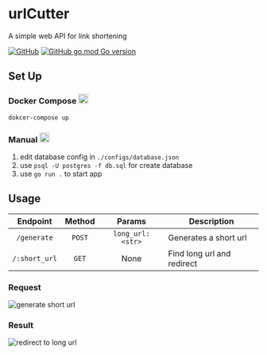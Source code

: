 # urlCutter

A simple web API for link shortening

[![GitHub](https://img.shields.io/github/license/ret0rn/urlCutter?style=plastic)](https://github.com/ret0rn/urlCutter/blob/main/LICENSE) [![GitHub go.mod Go version](https://img.shields.io/github/go-mod/go-version/ret0rn/urlCutter?style=plastic)](https://github.com/ret0rn/urlCutter/blob/main/go.mod)

## Set Up


### Docker Compose	<img src="https://www.svgrepo.com/show/353659/docker-icon.svg" alt="generate short url" width="20">

```
dokcer-compose up
```
### Manual	<img src="https://www.svgrepo.com/show/144271/settings.svg" alt="generate short url" width="20">


1. edit database config in `./configs/database.json`
2. use `psql -U postgres -f db.sql` for create database
3. use `go run .` to start app

## Usage

|Endpoint         | Method    | Params               | Description|
|:---------------:|:---------:|:--------------------:|------------|
|```/generate```  | ```POST```| ```long_url: <str>```| Generates a short url 
|```/:short_url```| ```GET``` | None                 | Find long url and redirect

### Request

<img src="https://i.imgur.com/AWL5NTs.jpg" alt="generate short url">

### Result
<img src="https://i.imgur.com/lLhT20j.jpg" alt="redirect to long  url">
